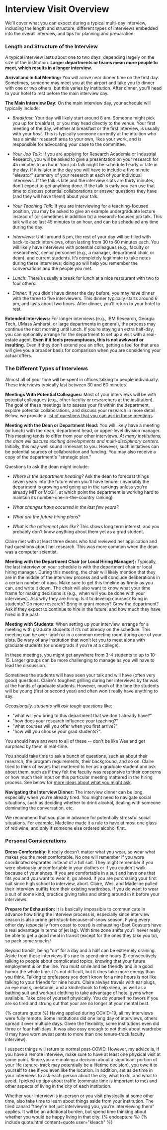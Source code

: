 # Interview Visit Overview

We’ll cover what you can expect during a typical multi-day interview, 
including the length and structure, different types of interviews 
embedded into the overall interview, and tips for planning and preparation.

### Length and Structure of the Interview

A typical interview lasts about one to two days, depending largely on the size of 
the institution. **Larger departments or teams mean more people to meet, which results 
in a longer interview.**

**Arrival and Initial Meeting:** You will arrive near dinner time on the first 
day. Sometimes, someone may meet you at the airport and take you to dinner 
with one or two others, but this varies by institution. After dinner, you'll head to 
your hotel to rest before the main interview day.


**The Main Interview Day:** On the main interview day, your schedule will 
typically include:

* *Breakfast:* Your day will likely start around 8 am.
  Someone might pick you up for breakfast, or you may head 
  directly to the venue. Your first meeting of the day, whether at breakfast or the 
  first interview, is usually with your *host*. This is typically someone currently
  at the intuition who has a similar research area to your own, likes your work, 
  and is responsible for advocating your case to the committee.

* *Your Job Talk:* If you are applying for Research Academia or Industrial 
  Research, you will be asked to give a presentation on your research for 
  45 minutes to an hour. Your job talk might be scheduled early or late in the day. 
  If it is later in the day you will have to include a five 
  minute "elevator" summary of your research at each of your individual
  interviews. If the talk is late and the interview slots are thirty minutes,
  don't expect to get anything done. If the talk is early you can use that
  time to discuss potential collaborations or answer questions they have (and
  they will have them!) about your talk. 

* *Your Teaching Talk:* If you are interviewing for a teaching-focused position,
  you may be asked to give an example undergraduate lecture instead of (or 
  sometimes in addition to) a research-focused job talk. This talk will also
  last 45 minutes to an hour, and can be scheduled any time during the day.

* *Interviews:* Until around 5 pm, the rest of your day will be filled with
  back-to-back interviews, 
  often lasting from 30 to 60 minutes each. You will likely have interviews with 
  potential colleagues (e.g., faculty or researchers), senior personnel (e.g., a manager,
  department chair, or dean), and current students. It’s completely legitimate to take 
  notes during these interviews; doing so will help you remember the conversations 
  and the people you met.

* *Lunch:* There’s usually a break for lunch at a nice restaurant with two to four others.

* *Dinner:* If you didn't have dinner the day before, you may have dinner with 
  the three to five interviewers. This dinner typically starts around 6 pm,
  and lasts about two hours. After dinner, you’ll return to your hotel to rest.

**Extended Interviews:** For longer interviews (e.g., IBM Research, Georgia Tech, UMass Amherst, 
or large departments in general), the process may continue the next morning until lunch. 
If you’re staying an extra half-day, you can optionally arrange for the department 
to set up a visit with a real-estate agent. **Even if it feels presumptuous, this is 
not awkward or insulting.** Even if they don't extend
you an offer, getting a feel for that area will give you a broader basis for
comparison when you are considering your actual offers.

### The Different Types of Interviews

Almost all of your time will be spent in offices talking to people
individually. These interviews typically last between 30 and 60 minutes. 

**Meetings With Potential Colleagues:** Most of your interviews will be with
potential colleagues (e.g., other faculty or researchers at the institution).
The goal of these meetings is to assess your fit within the department, 
explore potential collaborations, and discuss your research in more detail.  
Below, we provide a [list of questions that
you can ask in these meetings](#individual-interview-questions).

**Meeting with the Dean or Department Head:** You will likely have a meeting (or lunch) 
with the dean, department head, or upper-level division manager. This meeting 
tends to differ from your other interviews. *At many institutions, the dean 
will discuss exciting developments and multi-disciplinary centers.* Initially, 
this may well sound irrelevant to you. However, such initiatives can be potential 
sources of collaboration and funding. You may also receive a copy of the 
department's "strategic plan." <!--Other places are of the opinion that you can either spend your time writing strategic plans or you can spend your time doing actual work.-->

Questions to ask the dean might include:

* *Where is the department heading?* Ask the dean to forecast things seven years
  into the future when you'll have tenure. (invariably the department is growing and going up in the 
  rankings unless you're already MIT or McGill, at which point the department is working
  hard to maintain its number-one-in-the-country ranking) 

* *What changes have occurred in the last few years?*

* *What are the future hiring plans?*

* *What is the retirement plan like?* This shows long term interest, and you probably
  don't know anything about them yet as a grad student.


Claire met with at least three deans who had reviewed her application and had
questions about her research. This was more common when the dean was a computer
scientist.

<!-- Tidbit: as of 2013, the dean at CMU's School of CS still maintains an
active research program (focusing largely on systems).  Their conversation was
quite similar to a standard interview meeting, and Claire has since learned that
the dean in question is absolutely invested in the technical contributions of
anyone to whom the school makes an offer. This was non-typical.-->

**Meeting with the Department Chair (or Local Hiring Manager):** Typically, the last 
interview on your schedule is with the department chair or local hiring manager. 
During this meeting, the chair will likely mention that they are in the middle of 
the interview process and will conclude deliberations in a certain number of days. 
Make sure to get this timeline as firmly as you can, and write it down. 
The chair will also want to know what your
time frame for making decisions is (e.g., when will you be done with
your interviews). Ask why they are hiring. Is it to develop courses? Bring
in students? Do more research? Bring in grant money? Grow the department?  Ask
if they expect to continue to hire in the future, and how much they have hired
in the past.

**Meeting with Students:** When setting up your interview, arrange for a 
meeting with graduate students if it’s not already on the schedule. This 
meeting can be over lunch or in a common meeting room during one of your 
slots. <span class="highlight">Be wary of any institution that won’t let you to meet 
alone with graduate students (or undergrads if you’re at a college).</span>

In these meetings, you might get anywhere from 3-4 students to up to 10-15. 
Larger groups can be more challenging to manage as you will have to 
lead the discussion. 

Sometimes the students will have seen your talk and will have (often very good)
questions.  Claire's toughest grilling during her interviews by far was at the
hands of graduate students.  However, much of the time the students will be
young (first or second year) and often won't really have anything to say.

*Occasionally, students will ask tough questions* like:
* "what will you bring to this department that we don't already have?"
* "how does your research influence your teaching?"
* "what courses will you offer when you first arrive?"
* "how will you choose your grad students?". 

You should have answers to all of these -- don't be like Wes and get 
surprised by them in real-time.

You should take time to ask a bunch of questions, such as about
their research, the program requirements, their background, and so on. Claire
tried to think of issues that mattered to her as a graduate student and ask
about them, such as if they felt the faculty was responsive to their concerns or
how much their input on this particular meeting mattered in the hiring process.
See below for [more ideas about what you might ask](#individual-interview-questions).

**Navigating the Interview Dinner:** The interview dinner can be long, 
especially when you’re already tired. You might need to navigate social 
situations, such as deciding whether to drink alcohol, dealing with 
someone dominating the conversation, etc.

We recommend that you plan in advance for potentially stressful social situations.
For example, Madeline made it a rule to have at most one glass of red wine, 
and only if someone else ordered alcohol first.

### Personal Considerations

**Dress Comfortably:** It really doesn't matter what you wear, 
so wear what makes you the most
comfortable.  No one will remember if you wore coordinated separates
instead of a full suit.  They might remember if you were obviously
uncomfortable in your clothes or if you couldn't walk because of your
shoes.  If you are comfortable in a suit and have one that fits you and you
want to wear it, go ahead.  If you are purchasing your first suit since
high school to interview, abort.  Claire, Wes, and Madeline pulled their
interview outfits from their existing wardrobes. If you do want to wear a
suit of some kind, practice giving talks and sitting around in it before
your interviews.

**Prepare for Exhaustion:** <span class="highlight">It is basically 
impossible to communicate in advance how tiring the
interview process is</span>, especially since interview season is also prime
get-stuck-because-of-snow season. Flying every other day (especially from coast
to coast) is exhausting (East Coasters have a real advantage in terms of jet
lag). With time zone shifts you'll never really be able to
get a good meal in transit (except for the ones they take you to), so pack
some snacks! 

Beyond transit, being "on" for a day and a half can be
extremely draining. Aside from these interviews it's rare to spend nine hours (!)
consecutively talking to people about complicated topics, knowing that your
future employment is on the line. You must smile and be friendly and in a good
humor the whole time. It's not difficult, but it does take more energy than you
think. Talking to professors you don't know for a nine hours is not like talking
to your friends for nine hours. Claire always travels with ear plugs, an eye mask, 
melatonin, and a kindle/book to help sleep,
as well as a bathing suit and workout clothing to take advantage of hotel gyms
when available.  Take care of yourself physically.  You do yourself no
favors if you are so tired and strung out that your are no longer at your mental
best.

{% capture quote %}
Having applied during COVID-19, all my interviews were fully remote.
Some institutions did one long day of interviews, others spread it over
multiple days.  Given the flexibility, some institutions even did three
or four half-days.  It was also easy enough to not think about wardrobe
(I may have worn sweat pants to more than one tenure-track faculty
interview). 

I suspect things will return to normal post-COVID.
However, my advice is, if you have a remote interview, make sure to have
at least one physical visit at some point.  Since you are making a decision
about a significant portion of your life (tenure-track may potentially
be a lifetime decision), you owe it to yourself to see if you even like
the location.  In addition, set aside time in your interviews to ask
each person about the city, what to do, and what to avoid.  I picked up
tips about traffic (commute time is important to me) and other aspects
of living in the city of each institution.

Whether your interview is in-person or you visit physically at some
other time, also take time to learn about things aside from your
institution.  The tired canard "they're not just interviewing you,
you're interviewing them" applies.  It will be an additional burden, but
spend time thinking about whether you would be happy living in that
city. 
{% endcapture %}
{% include quote.html content=quote user="kleach" %}
